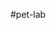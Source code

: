 [](https://share.streamlit.io/flrivera/pet-lab/main/Recog_app.py)

[](https://flrivera-my-capstone-bucket.s3.us-east-2.amazonaws.com/my_model.zip)


#pet-lab
